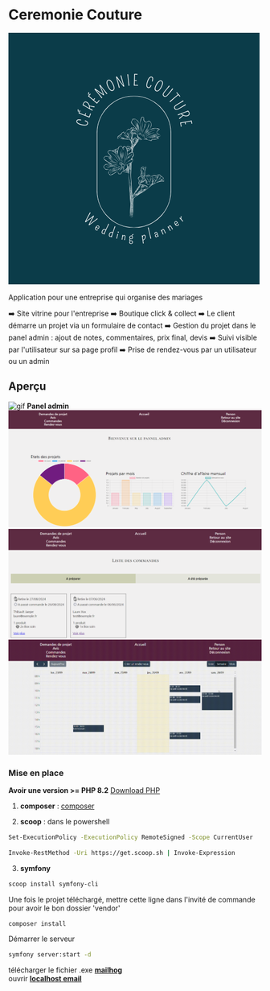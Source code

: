 # Ceremonie Couture

![logo](public/img/logo/logo.png)

Application pour une entreprise qui organise des mariages  

➡️ Site vitrine pour l'entreprise
➡️ Boutique click & collect
➡️ Le client démarre un projet via un formulaire de contact
➡️ Gestion du projet dans le panel admin : ajout de notes, commentaires, prix final, devis
➡️ Suivi visible par l'utilisateur sur sa page profil
➡️ Prise de rendez-vous par un utilisateur ou un admin

## Aperçu

![gif](public/img/rendu/weddingplanner.gif)
**Panel admin**  
![rendu](public/img/rendu/wp_ad_1.png)
![rendu](public/img/rendu/wp_ad_2.png)
![rendu](public/img/rendu/wp_ad_3.gif)

### Mise en place 

**Avoir une version >= PHP 8.2**
[Download PHP](https://windows.php.net/download#php-8.2)

1. **composer** : [composer](https://getcomposer.org/download/) 

2. **scoop** : dans le powershell
 
``` sh
Set-ExecutionPolicy -ExecutionPolicy RemoteSigned -Scope CurrentUser  
```

``` sh
Invoke-RestMethod -Uri https://get.scoop.sh | Invoke-Expression
```

3. **symfony**

``` sh
scoop install symfony-cli
```

Une fois le projet téléchargé, mettre cette ligne dans l'invité de commande pour avoir le bon dossier 'vendor'

``` sh
composer install
```
Démarrer le serveur
``` sh
symfony server:start -d
```

télécharger le fichier .exe **[mailhog](https://github.com/mailhog/MailHog/releases)**    
ouvrir **[localhost email](http://localhost:8025/)**  
